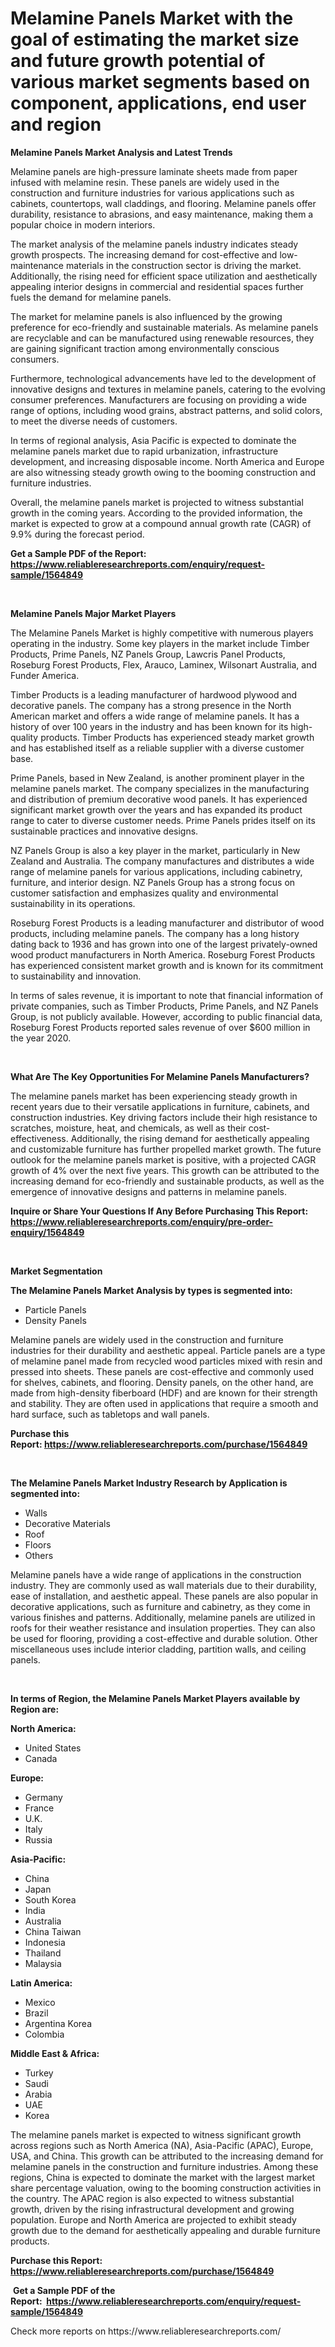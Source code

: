 <p><h1>Melamine Panels Market with the goal of estimating the market size and future growth potential of various market segments based on component, applications, end user and region</h1></p><p><strong>Melamine Panels Market Analysis and Latest Trends</strong></p>
<p><p>Melamine panels are high-pressure laminate sheets made from paper infused with melamine resin. These panels are widely used in the construction and furniture industries for various applications such as cabinets, countertops, wall claddings, and flooring. Melamine panels offer durability, resistance to abrasions, and easy maintenance, making them a popular choice in modern interiors.</p><p>The market analysis of the melamine panels industry indicates steady growth prospects. The increasing demand for cost-effective and low-maintenance materials in the construction sector is driving the market. Additionally, the rising need for efficient space utilization and aesthetically appealing interior designs in commercial and residential spaces further fuels the demand for melamine panels.</p><p>The market for melamine panels is also influenced by the growing preference for eco-friendly and sustainable materials. As melamine panels are recyclable and can be manufactured using renewable resources, they are gaining significant traction among environmentally conscious consumers.</p><p>Furthermore, technological advancements have led to the development of innovative designs and textures in melamine panels, catering to the evolving consumer preferences. Manufacturers are focusing on providing a wide range of options, including wood grains, abstract patterns, and solid colors, to meet the diverse needs of customers.</p><p>In terms of regional analysis, Asia Pacific is expected to dominate the melamine panels market due to rapid urbanization, infrastructure development, and increasing disposable income. North America and Europe are also witnessing steady growth owing to the booming construction and furniture industries.</p><p>Overall, the melamine panels market is projected to witness substantial growth in the coming years. According to the provided information, the market is expected to grow at a compound annual growth rate (CAGR) of 9.9% during the forecast period.</p></p>
<p><strong>Get a Sample PDF of the Report:&nbsp; <a href="https://www.reliableresearchreports.com/enquiry/request-sample/1564849">https://www.reliableresearchreports.com/enquiry/request-sample/1564849</a></strong></p>
<p>&nbsp;</p>
<p><strong>Melamine Panels Major Market Players</strong></p>
<p><p>The Melamine Panels Market is highly competitive with numerous players operating in the industry. Some key players in the market include Timber Products, Prime Panels, NZ Panels Group, Lawcris Panel Products, Roseburg Forest Products, Flex, Arauco, Laminex, Wilsonart Australia, and Funder America. </p><p>Timber Products is a leading manufacturer of hardwood plywood and decorative panels. The company has a strong presence in the North American market and offers a wide range of melamine panels. It has a history of over 100 years in the industry and has been known for its high-quality products. Timber Products has experienced steady market growth and has established itself as a reliable supplier with a diverse customer base.</p><p>Prime Panels, based in New Zealand, is another prominent player in the melamine panels market. The company specializes in the manufacturing and distribution of premium decorative wood panels. It has experienced significant market growth over the years and has expanded its product range to cater to diverse customer needs. Prime Panels prides itself on its sustainable practices and innovative designs.</p><p>NZ Panels Group is also a key player in the market, particularly in New Zealand and Australia. The company manufactures and distributes a wide range of melamine panels for various applications, including cabinetry, furniture, and interior design. NZ Panels Group has a strong focus on customer satisfaction and emphasizes quality and environmental sustainability in its operations.</p><p>Roseburg Forest Products is a leading manufacturer and distributor of wood products, including melamine panels. The company has a long history dating back to 1936 and has grown into one of the largest privately-owned wood product manufacturers in North America. Roseburg Forest Products has experienced consistent market growth and is known for its commitment to sustainability and innovation.</p><p>In terms of sales revenue, it is important to note that financial information of private companies, such as Timber Products, Prime Panels, and NZ Panels Group, is not publicly available. However, according to public financial data, Roseburg Forest Products reported sales revenue of over $600 million in the year 2020. </p></p>
<p>&nbsp;</p>
<p><strong>What Are The Key Opportunities For Melamine Panels Manufacturers?</strong></p>
<p><p>The melamine panels market has been experiencing steady growth in recent years due to their versatile applications in furniture, cabinets, and construction industries. Key driving factors include their high resistance to scratches, moisture, heat, and chemicals, as well as their cost-effectiveness. Additionally, the rising demand for aesthetically appealing and customizable furniture has further propelled market growth. The future outlook for the melamine panels market is positive, with a projected CAGR growth of 4% over the next five years. This growth can be attributed to the increasing demand for eco-friendly and sustainable products, as well as the emergence of innovative designs and patterns in melamine panels.</p></p>
<p><strong>Inquire or Share Your Questions If Any Before Purchasing This Report: <a href="https://www.reliableresearchreports.com/enquiry/pre-order-enquiry/1564849">https://www.reliableresearchreports.com/enquiry/pre-order-enquiry/1564849</a></strong></p>
<p>&nbsp;</p>
<p><strong>Market Segmentation</strong></p>
<p><strong>The Melamine Panels Market Analysis by types is segmented into:</strong></p>
<p><ul><li>Particle Panels</li><li>Density Panels</li></ul></p>
<p><p>Melamine panels are widely used in the construction and furniture industries for their durability and aesthetic appeal. Particle panels are a type of melamine panel made from recycled wood particles mixed with resin and pressed into sheets. These panels are cost-effective and commonly used for shelves, cabinets, and flooring. Density panels, on the other hand, are made from high-density fiberboard (HDF) and are known for their strength and stability. They are often used in applications that require a smooth and hard surface, such as tabletops and wall panels.</p></p>
<p><strong>Purchase this Report:&nbsp;<a href="https://www.reliableresearchreports.com/purchase/1564849">https://www.reliableresearchreports.com/purchase/1564849</a></strong></p>
<p>&nbsp;</p>
<p><strong>The Melamine Panels Market Industry Research by Application is segmented into:</strong></p>
<p><ul><li>Walls</li><li>Decorative Materials</li><li>Roof</li><li>Floors</li><li>Others</li></ul></p>
<p><p>Melamine panels have a wide range of applications in the construction industry. They are commonly used as wall materials due to their durability, ease of installation, and aesthetic appeal. These panels are also popular in decorative applications, such as furniture and cabinetry, as they come in various finishes and patterns. Additionally, melamine panels are utilized in roofs for their weather resistance and insulation properties. They can also be used for flooring, providing a cost-effective and durable solution. Other miscellaneous uses include interior cladding, partition walls, and ceiling panels.</p></p>
<p>&nbsp;</p>
<p><strong>In terms of Region, the Melamine Panels Market Players available by Region are:</strong></p>
<p>
    <p> <strong> North America: </strong>
        <ul>
            <li>United States</li>
            <li>Canada</li>
        </ul>
        </p> 
    <p> <strong> Europe: </strong>
        <ul>
            <li>Germany</li>
            <li>France</li>
            <li>U.K.</li>
            <li>Italy</li>
            <li>Russia</li>
        </ul>
        </p> 
    <p> <strong> Asia-Pacific: </strong>
        <ul>
            <li>China</li>
            <li>Japan</li>
            <li>South Korea</li>
            <li>India</li>
            <li>Australia</li>
            <li>China Taiwan</li>
            <li>Indonesia</li>
            <li>Thailand</li>
            <li>Malaysia</li>
        </ul>
        </p> 
    <p> <strong> Latin America: </strong>
        <ul>
            <li>Mexico</li>
            <li>Brazil</li>
            <li>Argentina Korea</li>
            <li>Colombia</li>
        </ul>
        </p> 
    <p> <strong> Middle East & Africa: </strong>
        <ul>
            <li>Turkey</li>
            <li>Saudi</li>
            <li>Arabia</li>
            <li>UAE</li>
            <li>Korea</li>
        </ul>
    </p>
    </p>
<p><p>The melamine panels market is expected to witness significant growth across regions such as North America (NA), Asia-Pacific (APAC), Europe, USA, and China. This growth can be attributed to the increasing demand for melamine panels in the construction and furniture industries. Among these regions, China is expected to dominate the market with the largest market share percentage valuation, owing to the booming construction activities in the country. The APAC region is also expected to witness substantial growth, driven by the rising infrastructural development and growing population. Europe and North America are projected to exhibit steady growth due to the demand for aesthetically appealing and durable furniture products.</p></p>
<p><strong>Purchase this Report: <a href="https://www.reliableresearchreports.com/purchase/1564849">https://www.reliableresearchreports.com/purchase/1564849</a></strong></p>
<p>&nbsp;<strong>Get a Sample PDF of the Report:&nbsp;&nbsp;<a href="https://www.reliableresearchreports.com/enquiry/request-sample/1564849">https://www.reliableresearchreports.com/enquiry/request-sample/1564849</a></strong></p>
<p><strong></strong></p>
<p>Check more reports on https://www.reliableresearchreports.com/</p>